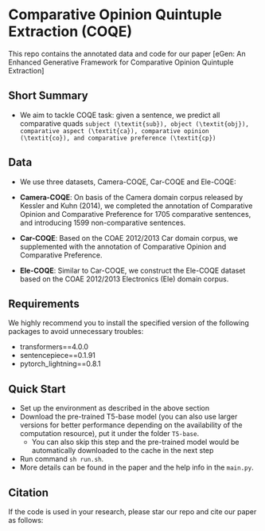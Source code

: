 # Comparative Opinion Quintuple Extraction (COQE)

This repo contains the annotated data and code for our paper [eGen: An Enhanced Generative Framework for Comparative Opinion Quintuple Extraction]


## Short Summary 
- We aim to tackle COQE task: given a sentence, we predict all comparative quads `subject (\textit{sub}), object (\textit{obj}), comparative aspect (\textit{ca}), comparative opinion (\textit{co}), and comparative preference (\textit{cp})`

## Data
- We use three datasets, Camera-COQE, Car-COQE and Ele-COQE:

- **Camera-COQE**: On basis of the Camera domain corpus released by Kessler and Kuhn (2014), we completed the annotation of Comparative Opinion and Comparative Preference for 1705 comparative sentences, and introducing 1599 non-comparative sentences.
  
- **Car-COQE**: Based on the COAE 2012/2013 Car domain corpus, we supplemented with the annotation of Comparative Opinion and Comparative Preference.
  
- **Ele-COQE**: Similar to Car-COQE, we construct the Ele-COQE dataset based on the COAE 2012/2013 Electronics (Ele) domain corpus.


## Requirements

We highly recommend you to install the specified version of the following packages to avoid unnecessary troubles:
- transformers==4.0.0
- sentencepiece==0.1.91
- pytorch_lightning==0.8.1


## Quick Start

- Set up the environment as described in the above section
- Download the pre-trained T5-base model (you can also use larger versions for better performance depending on the availability of the computation resource), put it under the folder `T5-base`.
  - You can also skip this step and the pre-trained model would be automatically downloaded to the cache in the next step
- Run command `sh run.sh`.
- More details can be found in the paper and the help info in the `main.py`.


## Citation

If the code is used in your research, please star our repo and cite our paper as follows:

```
